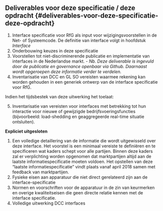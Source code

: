 ## Deliverables voor deze specificatie / deze opdracht {#deliverables-voor-deze-specificatie-deze-opdracht}

1.  Interface specificatie voor RfG als input voor wijzigingsvoorstellen in de Net- of Systeemcode. De definitie van interface volgt in hoofdstuk _Interface_
2.  Onderbouwing keuzes in deze specificatie
3.  Voorstellen tot niet-discriminerende publicatie en implementatie van interfaces in de Nederlandse markt. - *Nb. Deze deliverable is ingevuld door de publicatie en governance openbaar via Github. Daarnaast wordt opgeroepen deze informatie verder te verdelen.*
4.  Inventarisatie van DCC en GL SO vereisten waarmee rekening kan worden gehouden in een generiek ontwerp van de interface specificatie voor RfG.

Indien het tijdsbestek van deze uitwerking het toelaat:

5.  Inventarisatie van vereisten voor interfaces met betrekking tot hun interactie voor nieuwe of gewijzigde bedrijfsvoeringsfuncties (bijvoorbeeld: load-shedding en geaggregeerde real-time situatie ontsluiten).

**Expliciet uitgesloten**

1.  Een volledige detaillering van de informatie die wordt uitgewisseld over deze interface. Het voorstel is een minimaal vereiste te definiëren en te specificeren wat kaders schept voor alle partijen. Binnen deze kaders zal er verplichting worden opgenomen dat marktpartijen altijd aan de laatste informatiespecificatie moeten voldoen. Het opstellen van deze “laatste informatiespecificatie” vindt plaats vanaf april 2018 samen met feedback van marktpartijen.
2.  Fysieke eisen aan apparatuur die niet direct gerelateerd zijn aan de interface-specificatie
3.  Normen en voorschriften voor de apparatuur in de zin van keurmerken en overige kwaliteitseisen die geen directe relatie kennen met de interface specificatie.
4.  Volledige uitwerking DCC interfaces
